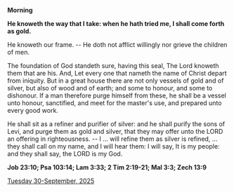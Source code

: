 **Morning**

**He knoweth the way that I take: when he hath tried me, I shall come forth as gold.**
 
He knoweth our frame. -- He doth not afflict willingly nor grieve the children of men.
 
The foundation of God standeth sure, having this seal, The Lord knoweth them that are his. And, Let every one that nameth the name of Christ depart from iniquity. But in a great house there are not only vessels of gold and of silver, but also of wood and of earth; and some to honour, and some to dishonour. If a man therefore purge himself from these, he shall be a vessel unto honour, sanctified, and meet for the master's use, and prepared unto every good work.
 
He shall sit as a refiner and purifier of silver: and he shall purify the sons of Levi, and purge them as gold and silver, that they may offer unto the LORD an offering in righteousness. -- I ... will refine them as silver is refined, ... they shall call on my name, and I will hear them: I will say, It is my people: and they shall say, the LORD is my God.  

**Job 23:10; Psa 103:14; Lam 3:33; 2 Tim 2:19-21; Mal 3:3; Zech 13:9**

[Tuesday 30-September, 2025](https://t.me/daily_light)
